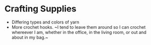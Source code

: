 # Crafting Supplies

- Differing types and colors of yarn
- More crochet hooks. ~I tend to leave them around so I can crochet whereever I am, whether in the office, in the living room, or out and about in my bag.~